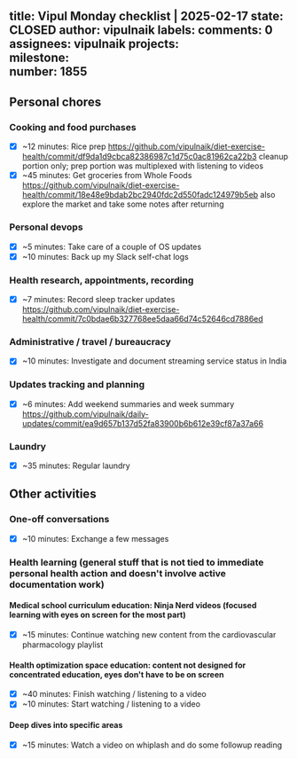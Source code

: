 title:	Vipul Monday checklist | 2025-02-17
state:	CLOSED
author:	vipulnaik
labels:	
comments:	0
assignees:	vipulnaik
projects:	
milestone:	
number:	1855
--
## Personal chores

### Cooking and food purchases

- [x] ~12 minutes: Rice prep https://github.com/vipulnaik/diet-exercise-health/commit/df9da1d9cbca82386987c1d75c0ac81962ca22b3 cleanup portion only; prep portion was multiplexed with listening to videos
- [x] ~45 minutes: Get groceries from Whole Foods https://github.com/vipulnaik/diet-exercise-health/commit/18e48e9bdab2bc2940fdc2d550fadc124979b5eb also explore the market and take some notes after returning

### Personal devops

- [x] ~5 minutes: Take care of a couple of OS updates
- [x] ~10 minutes: Back up my Slack self-chat logs

### Health research, appointments, recording

- [x] ~7 minutes: Record sleep tracker updates https://github.com/vipulnaik/diet-exercise-health/commit/7c0bdae6b327768ee5daa66d74c52646cd7886ed

### Administrative / travel / bureaucracy

- [x] ~10 minutes: Investigate and document streaming service status in India

### Updates tracking and planning

- [x] ~6 minutes: Add weekend summaries and week summary https://github.com/vipulnaik/daily-updates/commit/ea9d657b137d52fa83900b6b612e39cf87a37a66

### Laundry

- [x] ~35 minutes: Regular laundry

## Other activities

### One-off conversations

- [x] ~10 minutes: Exchange a few messages

### Health learning (general stuff that is not tied to immediate personal health action and doesn't involve active documentation work)

#### Medical school curriculum education: Ninja Nerd videos (focused learning with eyes on screen for the most part)

- [x] ~15 minutes: Continue watching new content from the cardiovascular pharmacology playlist

#### Health optimization space education: content not designed for concentrated education, eyes don't have to be on screen

- [x] ~40 minutes: Finish watching / listening to a video
- [x] ~10 minutes: Start watching / listening to a video

#### Deep dives into specific areas

- [x] ~15 minutes: Watch a video on whiplash and do some followup reading
